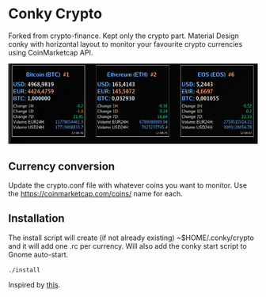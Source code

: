 Conky Crypto
=============

Forked from crypto-finance. Kept only the crypto part.
Material Design conky with horizontal layout to monitor your favourite crypto currencies using CoinMarketcap API.

![alt text](conky.png "Sample conky")

## Currency conversion

Update the crypto.conf file with whatever coins you want to monitor. Use the https://coinmarketcap.com/coins/ name for each.

## Installation

The install script will create (if not already existing) ~$HOME/.conky/crypto and it will add one .rc per currency. Will also add the conky start script to Gnome auto-start.

```
./install
```

Inspired by [this](http://www.omgubuntu.co.uk/2013/05/google-now-themed-conky-for-ubuntu-desktop).
